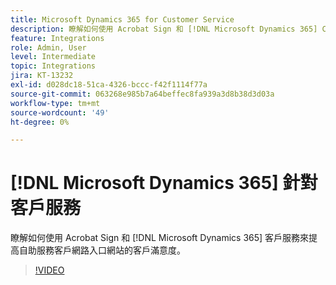 ```yaml
---
title: Microsoft Dynamics 365 for Customer Service
description: 瞭解如何使用 Acrobat Sign 和 [!DNL Microsoft Dynamics 365] Customer Service 來提高自助服務客戶網路入口網站的客戶滿意度
feature: Integrations
role: Admin, User
level: Intermediate
topic: Integrations
jira: KT-13232
exl-id: d028dc18-51ca-4326-bccc-f42f1114f77a
source-git-commit: 063268e985b7a64beffec8fa939a3d8b38d3d03a
workflow-type: tm+mt
source-wordcount: '49'
ht-degree: 0%

---
```


# [!DNL Microsoft Dynamics 365] 針對客戶服務

瞭解如何使用 Acrobat Sign 和 [!DNL Microsoft Dynamics 365] 客戶服務來提高自助服務客戶網路入口網站的客戶滿意度。

>[!VIDEO](https://video.tv.adobe.com/v/3422046?quality=12&learn=on&hidetitle=true)
